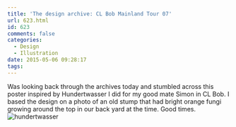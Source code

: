```yaml
---
title: 'The design archive: CL Bob Mainland Tour 07'
url: 623.html
id: 623
comments: false
categories:
  - Design
  - Illustration
date: 2015-05-06 09:28:17
tags:
---
```


Was looking back through the archives today and stumbled across this poster inspired by Hundertwasser I did for my good mate Simon in CL Bob. I based the design on a photo of an old stump that had bright orange fungi growing around the top in our back yard at the time. Good times. ![hundertwasser](/images/posts/hundertwasser.jpg)
